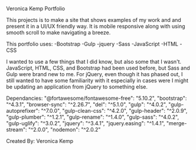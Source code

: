 Veronica Kemp Portfolio

This projects is to make a site that shows examples of my work and and present it in a UI/UX friendly way. It is mobile responsive along with using smooth scroll to make navigating a breeze.

This portfolio uses:
-Bootstrap
-Gulp
-jquery
-Sass
-JavaScript
-HTML
-CSS

I wanted to use a few things that I did know, but also some that I wasn't. JavaScript, HTML, CSS, and Bootstrap had been used before, but Sass and Gulp were brand new to me. For jQuery, even though it has phased out, I still wanted to have some familiarity with it especially in cases were I might be updating an application from jQuery to something else.

Dependancies: 
        "@fortawesome/fontawesome-free": "5.10.2",
        "bootstrap": "^4.3.1",
        "browser-sync": "^2.26.7",
        "del": "^5.1.0",
        "gulp": "^4.0.2",
        "gulp-autoprefixer": "^7.0.0",
        "gulp-clean-css": "^4.2.0",
        "gulp-header": "^2.0.9",
        "gulp-plumber": "^1.2.1",
        "gulp-rename": "^1.4.0",
        "gulp-sass": "^4.0.2",
        "gulp-uglify": "^3.0.2",
        "jquery": "^3.4.1",
        "jquery.easing": "^1.4.1",
        "merge-stream": "^2.0.0",
        "nodemon": "^2.0.2"
    
    
    
    
    
    
    
Created By: Veronica Kemp


